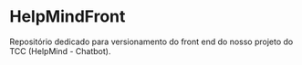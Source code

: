 # HelpMindFront
Repositório dedicado para versionamento do front end do nosso projeto do TCC (HelpMind - Chatbot).
